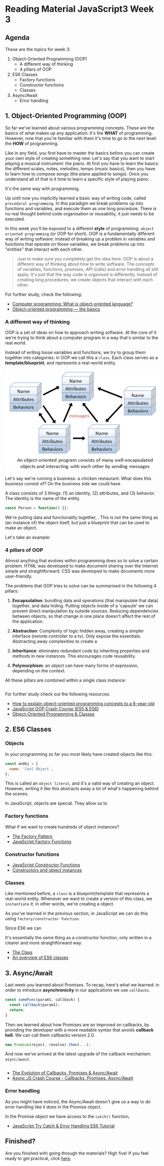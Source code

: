 # Reading Material JavaScript3 Week 3

## Agenda

These are the topics for week 3:

1. Object-Oriented Programming (OOP)
   - A different way of thinking
   - 4 pillars of OOP
2. ES6 Classes
   - Factory functions
   - Constructor functions
   - Classes
3. Async/Await
   - Error handling

## 1. Object-Oriented Programming (OOP)

So far we've learned about various programming concepts. These are the basics of what makes up any application: it's the **WHAT** of programming. However, now that you're familiar with them it's time to go to the next level: the **HOW** of programming.

Like in any field, you first have to master the basics before you can create your own style of creating something new. Let's say that you want to start playing a musical instrument: the piano. At first you have to learn the basics: the different scales, notes, melodies, tempo (music basics), then you have to learn how to compose songs (the piano applied to songs). Once you understand all of that is it time to learn a specific style of playing piano: .

It's the same way with programming.

Up until now you implicitly learned a basic way of writing code, called `procedural programming`. In this paradigm we break problems up into functions and variables, and execute them as one long procedure. There is no real thought behind code organisation or reusability, it just needs to be executed.

In this week you'll be exposed to a different **style** of programming: `object oriented programming` (or OOP for short). OOP is a fundamentally different way of writing software: instead of breaking up a problem in variables and functions that operate on those variables, we break problems up into "entities" that interact with each other.

> Just to make sure you completely get the idea here: OOP is about a different way of thinking about how to write software. The concepts of variables, functions, promises, API (calls) and error handling all still apply. It's just that the way code is organised is differently. Instead of creating long procedures, we create objects that interact with each other.

For further study, check the following:

- [Computer programming: What is object-oriented language?](https://www.youtube.com/watch?v=SS-9y0H3Si8)
- [Object-oriented programming — the basics](https://developer.mozilla.org/en-US/docs/Learn/JavaScript/Objects/Object-oriented_JS#Object-oriented_programming_%E2%80%94_the_basics)

### A different way of thinking

OOP is a set of ideas on how to approach writing software. At the core of it we're trying to think about a computer program in a way that's similar to the real world.

Instead of writing loose variables and functions, we try to group them together into categories: in OOP we call this a `class`. Each class serves as a **template/blueprint**, and represents a real-world entity.

![OOP Classes](../assets/OOP.png)

Let's say we're running a business: a chicken restaurant. What does this business consist of? On the business side we could have

A class consists of 3 things: (1) an identity, (2) attributes, and (3) behavior. The identity is the name of the entity.

```js
const Person = function() {};
```

We're putting data and functionality together, . This is not the same thing as (an instance of) the object itself, but just a blueprint that can be used to make an object.

Let's take an example:

### 4 pillars of OOP

Almost anything that evolves within programming does so to solve a certain problem. HTML was developed to make document sharing over the Internet simple and straightforward. CSS was developed to make documents more user-friendly. 

The problems that OOP tries to solve can be summarised in the following 4 pillars:

1. **Encapsulation**: bundling data and operations (that manipulate that data) together, and data hiding. Putting objects inside of a 'capsule' we can prevent direct manipulation by outside sources. Reducing dependencies between objects, so that change in one place doesn't affect the rest of the application.

2. **Abstraction**: Complexity of logic hidden away, creating a simpler interface (remote controller to a tv). Only expose the essentials. Abstracting away complexities to create a

3. **Inheritance**: eliminates redundant code by inheriting properties and methods in new instances. This encourages code reusability.

4. **Polymorphism**: an object can have many forms of expression, depending on the context.

All these pillars are combined within a single class instance:

```js
```

For further study check out the following resources:

- [How to explain object-oriented programming concepts to a 6-year-old](https://www.freecodecamp.org/news/object-oriented-programming-concepts-21bb035f7260/)
- [JavaScript OOP Crash Course (ES5 & ES6)](https://www.youtube.com/watch?v=vDJpGenyHaA)
- [Object-Oriented Programming & Classes](https://github.com/HackYourFuture/fundamentals/blob/master/fundamentals/oop_classes.md)

## 2. ES6 Classes

### Objects

In your programming so far you most likely have created objects like this:

```js
const anObj = {
  name: 'Cool Object',
};
```

This is called an `object literal`, and it's a valid way of creating an object. However, writing it like this abstracts away a lot of what's happening behind the scenes.

In JavaScript, objects are special. They allow us to

### Factory functions

What if we want to create hundreds of object instances?

- [The Factory Pattern](https://www.youtube.com/watch?v=0jTfc4wY6bM)
- [JavaScript Factory Functions](https://www.youtube.com/watch?v=jpegXpQpb3o)

### Constructor functions

- [JavaScript Constructor Functions](https://www.youtube.com/watch?v=23AOrSN-wmI)
- [Constructors and object instances](https://developer.mozilla.org/en-US/docs/Learn/JavaScript/Objects/Object-oriented_JS#Constructors_and_object_instances)

### Classes

Like mentioned before, a `class` is a blueprint/template that represents a real-world entity. Whenever we want to create a version of this class, we `instantiate` it: in other words, we're creating a object.

As you've learned in the previous section, in JavaScript we can do this using `factory/constructor function`.

Since ES6 we can

It's essentially the same thing as a constructor function, only written in a clearer and more straightforward way.

- [The Class](https://www.youtube.com/watch?v=sJvPXb_lmPE)
- [An overview of ES6 classes](https://thecodebarbarian.com/an-overview-of-es6-classes)

## 3. Async/Await

Last week you learned about Promises. To recap, here's what we learned: in order to introduce **asynchronicity** in our applications we use `callbacks`.

```js
const someFunc(param1, callback) {
  const callback(param1);
  return;
}
```

Then we learned about how Promises are an improved on callbacks, by providing the developer with a more readable syntax that avoids **callback hell**. We can call them callbacks version 2.0.

```js
new Promise(reject, resolve).then(...);
```

And now we've arrived at the latest upgrade of the callback mechanism: `async/await`.

```js
```

- [The Evolution of Callbacks, Promises & Async/Await](https://www.youtube.com/watch?v=gB-OmN1egV8)
- [Async JS Crash Course - Callbacks, Promises, Async/Await](https://www.youtube.com/watch?v=PoRJizFvM7s)

### Error handling

As you might have noticed, the Async/Await doesn't give us a way to do error handling like it does in the Promise object.

In the Promise object we have access to the `catch()` function,

- [JavaScript Try Catch & Error Handling ES6 Tutorial](https://www.youtube.com/watch?v=ye-aIwGJKNg)

## Finished?

Are you finished with going through the materials? High five! If you feel ready to get practical, click [here](./MAKEME.md).
